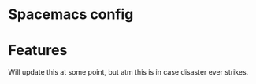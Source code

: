 # Spacemacs config #
Features
========

Will update this at some point, but atm this is in case disaster ever strikes.
